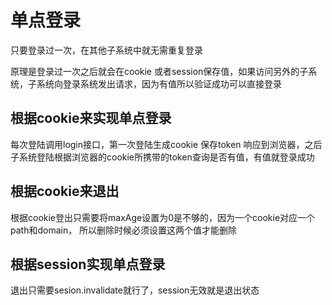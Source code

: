 # 单点登录
只要登录过一次，在其他子系统中就无需重复登录

原理是登录过一次之后就会在cookie 或者session保存值，如果访问另外的子系统，子系统向登录系统发出请求，因为有值所以验证成功可以直接登录

## 根据cookie来实现单点登录
每次登陆调用login接口，第一次登陆生成cookie 保存token
响应到浏览器，之后子系统登陆根据浏览器的cookie所携带的token查询是否有值，有值就登录成功

## 根据cookie来退出
根据cookie登出只需要将maxAge设置为0是不够的，因为一个cookie对应一个path和domain，
所以删除时候必须设置这两个值才能删除

## 根据session实现单点登录
退出只需要sesion.invalidate就行了，session无效就是退出状态